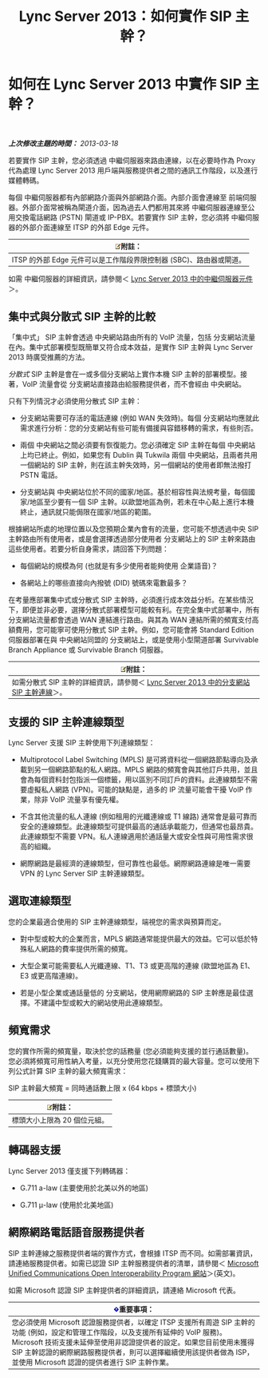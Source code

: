 ﻿---
title: Lync Server 2013：如何實作 SIP 主幹？
TOCTitle: 如何實作 SIP 主幹？
ms:assetid: 273a22b1-8a4c-4187-acf8-c57d5c6598ce
ms:mtpsurl: https://technet.microsoft.com/zh-tw/library/Gg425743(v=OCS.15)
ms:contentKeyID: 49290409
ms.date: 08/10/2015
mtps_version: v=OCS.15
ms.translationtype: HT
---

# 如何在 Lync Server 2013 中實作 SIP 主幹？

 

_**上次修改主題的時間：** 2013-03-18_

若要實作 SIP 主幹，您必須透過 中繼伺服器來路由連線，以在必要時作為 Proxy 代為處理 Lync Server 2013 用戶端與服務提供者之間的通訊工作階段，以及進行媒體轉碼。

每個 中繼伺服器都有內部網路介面與外部網路介面。內部介面會連線至 前端伺服器。外部介面常被稱為閘道介面，因為過去人們都用其來將 中繼伺服器連線至公用交換電話網路 (PSTN) 閘道或 IP-PBX。若要實作 SIP 主幹，您必須將 中繼伺服器的外部介面連線至 ITSP 的外部 Edge 元件。

<table>
<thead>
<tr class="header">
<th><img src="images/Gg398811.note(OCS.15).gif" title="note" alt="note" />附註：</th>
</tr>
</thead>
<tbody>
<tr class="odd">
<td>ITSP 的外部 Edge 元件可以是工作階段界限控制器 (SBC)、路由器或閘道。</td>
</tr>
</tbody>
</table>


如需 中繼伺服器的詳細資訊，請參閱＜ [Lync Server 2013 中的中繼伺服器元件](lync-server-2013-mediation-server-component.md)＞。

## 集中式與分散式 SIP 主幹的比較

「集中式」 SIP 主幹會透過 中央網站路由所有的 VoIP 流量，包括 分支網站流量在內。集中式部署模型既簡單又符合成本效益，是實作 SIP 主幹與 Lync Server 2013 時廣受推薦的方法。

*分散式* SIP 主幹是會在一或多個分支網站上實作本機 SIP 主幹的部署模型。接著，VoIP 流量會從 分支網站直接路由給服務提供者，而不會經由 中央網站。

只有下列情況才必須使用分散式 SIP 主幹：

  - 分支網站需要可存活的電話連線 (例如 WAN 失效時)。每個 分支網站均應就此需求進行分析：您的分支網站有些可能有備援與容錯移轉的需求，有些則否。

  - 兩個 中央網站之間必須要有恢復能力。您必須確定 SIP 主幹在每個 中央網站上均已終止。例如，如果您有 Dublin 與 Tukwila 兩個 中央網站，且兩者共用一個網站的 SIP 主幹，則在該主幹失效時，另一個網站的使用者即無法撥打 PSTN 電話。

  - 分支網站與 中央網站位於不同的國家/地區。基於相容性與法規考量，每個國家/地區至少要有一個 SIP 主幹。以歐盟地區為例，若未在中心點上進行本機終止，通訊就只能侷限在國家/地區的範圍。

根據網站所處的地理位置以及您預期企業內會有的流量，您可能不想透過中央 SIP 主幹路由所有使用者，或是會選擇透過部分使用者 分支網站上的 SIP 主幹來路由這些使用者。若要分析自身需求，請回答下列問題：

  - 每個網站的規模為何 (也就是有多少使用者能夠使用 企業語音)？

  - 各網站上的哪些直接向內撥號 (DID) 號碼來電數最多？

在考量應部署集中式或分散式 SIP 主幹時，必須進行成本效益分析。在某些情況下，即便並非必要，選擇分散式部署模型可能較有利。在完全集中式部署中，所有 分支網站流量都會透過 WAN 連結進行路由。與其為 WAN 連結所需的頻寬支付高額費用，您可能寧可使用分散式 SIP 主幹。例如，您可能會將 Standard Edition 伺服器部署在與 中央網站同盟的 分支網站上，或是使用小型閘道部署 Survivable Branch Appliance 或 Survivable Branch 伺服器。

<table>
<thead>
<tr class="header">
<th><img src="images/Gg398811.note(OCS.15).gif" title="note" alt="note" />附註：</th>
</tr>
</thead>
<tbody>
<tr class="odd">
<td>如需分散式 SIP 主幹的詳細資訊，請參閱＜ <a href="lync-server-2013-branch-site-sip-trunking.md">Lync Server 2013 中的分支網站 SIP 主幹連線</a>＞。</td>
</tr>
</tbody>
</table>


## 支援的 SIP 主幹連線類型

Lync Server 支援 SIP 主幹使用下列連線類型：

  - Multiprotocol Label Switching (MPLS) 是可將資料從一個網路節點導向及承載到另一個網路節點的私人網路。MPLS 網路的頻寬會與其他訂戶共用，並且會為每個資料封包指派一個標籤，用以區別不同訂戶的資料。此連線類型不需要虛擬私人網路 (VPN)。可能的缺點是，過多的 IP 流量可能會干擾 VoIP 作業，除非 VoIP 流量享有優先權。

  - 不含其他流量的私人連線 (例如租用的光纖連線或 T1 線路) 通常會是最可靠而安全的連線類型。此連線類型可提供最高的通話承載能力，但通常也最昂貴。此連線類型不需要 VPN。私人連線適用於通話量大或安全性與可用性需求很高的組織。

  - 網際網路是最經濟的連線類型，但可靠性也最低。網際網路連線是唯一需要 VPN 的 Lync Server SIP 主幹連線類型。

## 選取連線類型

您的企業最適合使用的 SIP 主幹連線類型，端視您的需求與預算而定。

  - 對中型或較大的企業而言，MPLS 網路通常能提供最大的效益。它可以低於特殊私人網路的費率提供所需的頻寬。

  - 大型企業可能需要私人光纖連線、T1、T3 或更高階的連線 (歐盟地區為 E1、E3 或更高階連線)。

  - 若是小型企業或通話量低的 分支網站，使用網際網路的 SIP 主幹應是最佳選擇。不建議中型或較大的網站使用此連線類型。

## 頻寬需求

您的實作所需的頻寬量，取決於您的話務量 (您必須能夠支援的並行通話數量)。您必須將頻寬可用性納入考量，以充分使用您花錢購買的最大容量。您可以使用下列公式計算 SIP 主幹的最大頻寬需求：

SIP 主幹最大頻寬 = 同時通話數上限 x (64 kbps + 標頭大小)

<table>
<thead>
<tr class="header">
<th><img src="images/Gg398811.note(OCS.15).gif" title="note" alt="note" />附註：</th>
</tr>
</thead>
<tbody>
<tr class="odd">
<td>標頭大小上限為 20 個位元組。</td>
</tr>
</tbody>
</table>


## 轉碼器支援

Lync Server 2013 僅支援下列轉碼器：

  - G.711 a-law (主要使用於北美以外的地區)

  - G.711 μ-law (使用於北美地區)

## 網際網路電話語音服務提供者

SIP 主幹連線之服務提供者端的實作方式，會根據 ITSP 而不同。如需部署資訊，請連絡服務提供者。如需已認證 SIP 主幹服務提供者的清單，請參閱＜ [Microsoft Unified Communications Open Interoperability Program 網站](http://go.microsoft.com/fwlink/?linkid=287029)＞(英文)。

如需 Microsoft 認證 SIP 主幹提供者的詳細資訊，請連絡 Microsoft 代表。

<table>
<thead>
<tr class="header">
<th><img src="images/Gg412908.important(OCS.15).gif" title="important" alt="important" />重要事項：</th>
</tr>
</thead>
<tbody>
<tr class="odd">
<td>您必須使用 Microsoft 認證服務提供者，以確定 ITSP 支援所有周遊 SIP 主幹的功能 (例如，設定和管理工作階段，以及支援所有延伸的 VoIP 服務)。Microsoft 技術支援未延伸至使用非認證提供者的設定。如果您目前使用未獲得 SIP 主幹認證的網際網路服務提供者，則可以選擇繼續使用該提供者做為 ISP，並使用 Microsoft 認證的提供者進行 SIP 主幹作業。</td>
</tr>
</tbody>
</table>

